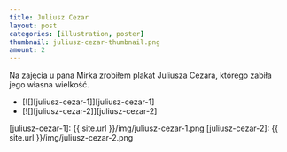 ```yaml
---
title: Juliusz Cezar
layout: post
categories: [illustration, poster]
thumbnail: juliusz-cezar-thumbnail.png
amount: 2
---
```


Na zajęcia u pana Mirka zrobiłem plakat Juliusza Cezara, którego zabiła jego własna wielkość.

* [![][juliusz-cezar-1]][juliusz-cezar-1]
* [![][juliusz-cezar-2]][juliusz-cezar-2]

[juliusz-cezar-1]: {{ site.url }}/img/juliusz-cezar-1.png
[juliusz-cezar-2]: {{ site.url }}/img/juliusz-cezar-2.png
